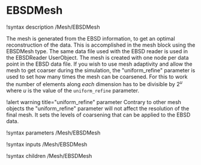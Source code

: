 # EBSDMesh

!syntax description /Mesh/EBSDMesh

The mesh is generated from the EBSD information, to get an optimal reconstruction of the data. This
is accomplished in the mesh block using the EBSDMesh type. The same data file used with the EBSD
reader is used in the EBSDReader UserObject.  The mesh is created with one node per data point in the
EBSD data file. If you wish to use mesh adaptivity and allow the mesh to get coarser during the
simulation, the "uniform_refine" parameter is used to set how many times the mesh can be
coarsened. For this to work the number of elements along _each_ dimension has to be divisible by
$2^u$ where $u$ is the value of the ```uniform_refine``` parameter.

!alert warning title="uniform_refine" parameter
Contrary to other mesh objects the "uniform_refine" parameter will not affect the resolution of the
final mesh. It sets the levels of coarsening that can be applied to the EBSD data.

!syntax parameters /Mesh/EBSDMesh

!syntax inputs /Mesh/EBSDMesh

!syntax children /Mesh/EBSDMesh
